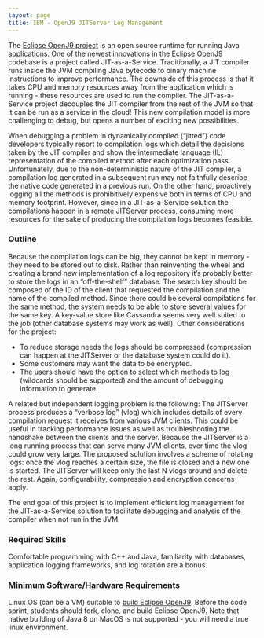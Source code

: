 ```yaml
---
layout: page
title: IBM - OpenJ9 JITServer Log Management
---
```


The [Eclipse OpenJ9 project](https://github.com/eclipse/openj9) is an open source runtime for running Java applications. One of the newest innovations in the Eclipse OpenJ9 codebase is a project called JIT-as-a-Service. Traditionally, a JIT compiler runs inside the JVM compiling Java bytecode to binary machine instructions to improve performance. The downside of this process is that it takes CPU and memory resources away from the application which is running - these resources are used to run the compiler. The JIT-as-a-Service project decouples the JIT compiler from the rest of the JVM so that it can be run as a service in the cloud! This new compilation model is more challenging to debug, but opens a number of exciting new possibilities.

When debugging a problem in dynamically compiled (“jitted”) code developers typically resort to compilation logs which detail the decisions taken by the JIT compiler and show the intermediate language (IL) representation of the compiled method after each optimization pass. Unfortunately, due to the non-deterministic nature of the JIT compiler, a compilation log generated in a subsequent run may not faithfully describe the native code generated in a previous run. On the other hand, proactively logging all the methods is prohibitively expensive both in terms of CPU and memory footprint. However, since in a JIT-as-a-Service solution the compilations happen in a remote JITServer process, consuming more resources for the sake of producing the compilation logs becomes feasible.

### Outline
Because the compilation logs can be big, they cannot be kept in memory - they need to be stored out to disk. Rather than reinventing the wheel and creating a brand new implementation of a log repository it’s probably better to store the logs in an “off-the-shelf” database. The search key should be composed of the ID of the client that requested the compilation and the name of the compiled method. Since there could be several compilations for the same method, the system needs to be able to store several values for the same key. A key-value store like Cassandra seems very well suited to the job (other database systems may work as well). Other considerations for the project:
* To reduce storage needs the logs should be compressed (compression can happen at the JITServer or the database system could do it).
* Some customers may want the data to be encrypted.
* The users should have the option to select which methods to log (wildcards should be supported) and the amount of debugging information to generate.

A related but independent logging problem is the following: The JITServer process produces a “verbose log” (vlog) which includes details of every compilation request it receives from various JVM clients. This could be useful in tracking performance issues as well as troubleshooting the handshake between the clients and the server. Because the JITServer is a long running process that can serve many JVM clients, over time the vlog could grow very large. The proposed solution involves a scheme of rotating logs: once the vlog reaches a certain size, the file is closed and a new one is started. The JITServer will keep only the last N vlogs around and delete the rest. Again, configurability, compression and encryption concerns apply.

The end goal of this project is to implement efficient log management for the JIT-as-a-Service solution to facilitate debugging and analysis of the compiler when not run in the JVM.

### Required Skills

Comfortable programming with C++ and Java, familiarity with databases, application logging frameworks, and log rotation are a bonus.

### Minimum Software/Hardware Requirements
Linux OS (can be a VM) suitable to [build Eclipse OpenJ9](https://github.com/eclipse/openj9/blob/master/doc/build-instructions/Build_Instructions_V8.md). Before the code sprint, students should fork, clone, and build Eclipse OpenJ9. Note that native building of Java 8 on MacOS is not supported - you will need a true linux environment.
